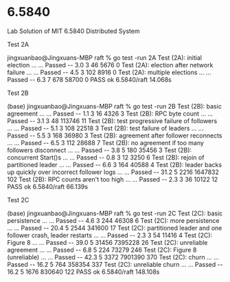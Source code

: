 # 6.5840
Lab Solution of MIT 6.5840 Distributed System


Test 2A

jingxuanbao@Jingxuans-MBP raft % go test -run 2A
Test (2A): initial election ...
  ... Passed --   3.0  3   46    5676    0
Test (2A): election after network failure ...
  ... Passed --   4.5  3  102    8916    0
Test (2A): multiple elections ...
  ... Passed --   6.3  7  678   58700    0
PASS
ok      6.5840/raft     14.068s

Test 2B

(base) jingxuanbao@Jingxuans-MBP raft % go test -run 2B
Test (2B): basic agreement ...
  ... Passed --   1.1  3   16    4326    3
Test (2B): RPC byte count ...
  ... Passed --   3.1  3   48  113746   11
Test (2B): test progressive failure of followers ...
  ... Passed --   5.1  3  108   22518    3
Test (2B): test failure of leaders ...
  ... Passed --   5.5  3  168   36980    3
Test (2B): agreement after follower reconnects ...
  ... Passed --   6.5  3  112   28688    7
Test (2B): no agreement if too many followers disconnect ...
  ... Passed --   3.8  5  180   35456    3
Test (2B): concurrent Start()s ...
  ... Passed --   0.8  3   12    3250    6
Test (2B): rejoin of partitioned leader ...
  ... Passed --   6.6  3  164   40588    4
Test (2B): leader backs up quickly over incorrect follower logs ...
  ... Passed --  31.2  5 2216 1647832  102
Test (2B): RPC counts aren't too high ...
  ... Passed --   2.3  3   36   10122   12
PASS
ok      6.5840/raft     66.139s


Test 2C

(base) jingxuanbao@Jingxuans-MBP raft % go test -run 2C
Test (2C): basic persistence ...
  ... Passed --   4.6  3  244   46308    6
Test (2C): more persistence ...
  ... Passed --  20.4  5 2544  341600   17
Test (2C): partitioned leader and one follower crash, leader restarts ...
  ... Passed --   2.3  3   54   11416    4
Test (2C): Figure 8 ...
  ... Passed --  39.0  5 31456 7395228   26
Test (2C): unreliable agreement ...
  ... Passed --   6.8  5  224   73279  246
Test (2C): Figure 8 (unreliable) ...
  ... Passed --  42.3  5 3372 7901390  370
Test (2C): churn ...
  ... Passed --  16.2  5  764  358354  337
Test (2C): unreliable churn ...
  ... Passed --  16.2  5 1676  830640  122
PASS
ok      6.5840/raft     148.108s
